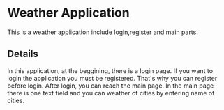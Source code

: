 # Weather Application
This is a weather application include login,register and main parts.
## Details
In this application, at the beggining, there is a login page. If you want to login the application you must be registered. That's why you can register before login.
After login, you can reach the main page. In the main page there is one text field and you can weather of cities by entering name of cities.

